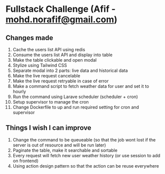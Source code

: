 # Fullstack Challenge (Afif - mohd.norafif@gmail.com)

## Changes made
1. Cache the users list API using redis
2. Consume the users list API and display into table
3. Make the table clickable and open modal
4. Stylize using Tailwind CSS
5. Separate modal into 2 parts: live data and historical data
6. Make the live request cancelable
7. Make the live request retryable in case of error
8. Make a command script to fetch weather data for user and set it to hourly
9. Run the command using Larave scheduler (scheduler + cron)
10. Setup supervisor to manage the cron
11. Change Dockerfile to up and run required setting for cron and supervisor

## Things I wish I can improve
1. Change the command to be queueable (so that the job wont lost if the server is out of resource and will be run later)
2. Paginate the table, make it searchable and sortable
3. Every request will fetch new user weather history (or use session to add on frontend)
4. Using action design pattern so that the action can be reuse everywhere
